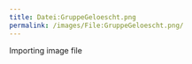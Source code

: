 ```yaml
---
title: Datei:GruppeGeloescht.png
permalink: /images/File:GruppeGeloescht.png/
---
```


Importing image file